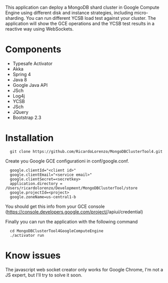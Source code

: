 
This application can deploy a MongoDB shard cluster in Google Compute Engine using different disk and instance strategies, including micro-sharding. You can run different YCSB load test against your cluster. The application will show the GCE operations and the YCSB test results in a reactive way using WebSockets.

Components
==========

- Typesafe Activator
- Akka
- Spring 4
- Java 8
- Google Java API
- JSch
- Log4j
- YCSB
- JSch
- JQuery
- Bootstrap 2.3

Installation
============

```
  git clone https://github.com/RicardoLorenzo/MongoDBClusterTool4.git
```

Create you Google GCE configurationi in conf/google.conf.

```
  google.clientId="<client id>"
  google.clientEmail="<service email>"
  google.clientSecret=<secretkey>
  application.directory = /Users/ricardolorenzo/Development/MongoDBClusterTool/store
  google.projectId=<project>
  google.zoneName=us-central1-b
```

You should get this info from your GCE console (https://console.developers.google.com/project/<iproject>/apiui/credential)

Finally you can run the application with the following command

```
  cd MongoDBClusterTool4GoogleComputeEngine
  ./activator run
```

Know issues
===========

The javascript web socket creator only works for Google Chrome, I'm not a JS expert, but I'll try to solve it soon.
